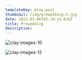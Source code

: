```yaml
---
templateKey: blog-post
thumbnail: /img/prewedding-3.jpg
date: 2023-03-06T05:10:14.676Z
title: Prewedding
description: 
---
```

![clay-images-10](/img/prewedding-2.jpg)

![clay-images-12](/img/prewedding-1.jpg)



